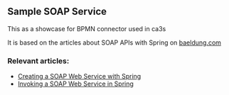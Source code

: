 ## Sample SOAP Service 

This as a showcase for BPMN connector used in ca3s

It is based on the articles about SOAP APIs with Spring on [baeldung.com](https://www.baeldung.com)

### Relevant articles:

- [Creating a SOAP Web Service with Spring](https://www.baeldung.com/spring-boot-soap-web-service)
- [Invoking a SOAP Web Service in Spring](https://www.baeldung.com/spring-soap-web-service)

